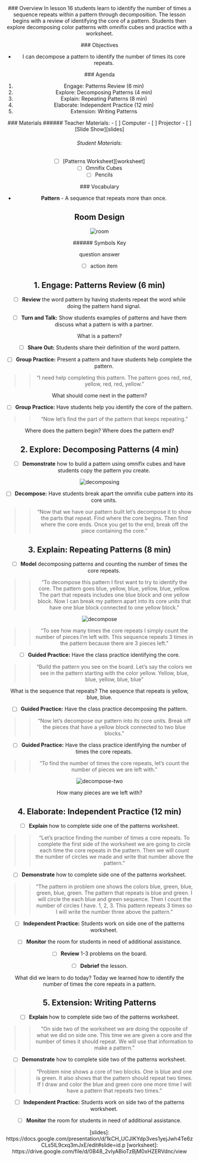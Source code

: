 <header class='header' title='Repeating Patterns' subtitle='Lesson 16'/>

<notable>
<iconp src='/icons/activity.png'>### Overview</iconp>
In lesson 16  students learn to identify the number of times a sequence repeats within a pattern through decomposition. The lesson begins with a review of identifying the core of a pattern. Students then explore decomposing color patterns with omnifix cubes and practice with a worksheet.

<iconp src='/icons/objectives.png'>### Objectives</iconp>
- I can decompose a pattern to identify the number of times its core repeats.


<iconp src='/icons/agenda.png'>### Agenda</iconp>

1. Engage: Patterns Review (6 min)
1. Explore: Decomposing Patterns (4 min)
1. Explain: Repeating Patterns (8 min)
1. Elaborate: Independent Practice (12 min)
1. Extension: Writing Patterns

<note>
<iconp src='/icons/materials.png'>### Materials</iconp>
###### Teacher Materials:
- [ ] Computer
- [ ] Projector
- [ ] [Slide Show][slides]

###### Student Materials:
- [ ] [Patterns Worksheet][worksheet]
- [ ] Omnifix Cubes
- [ ] Pencils

<iconp src='/icons/vocab.png'>### Vocabulary</iconp>
- **Pattern** - A sequence that repeats more than once.

</note>

<pagebreak/>

## Room Design

![room](./images/layout-tables.png)

<note borderLeft='2px solid green' mt='2em'>
###### Symbols Key

<iconp ml='1.65em' type='question'>question</iconp>
<iconp ml='1.65em' type='answer'>answer</iconp>
- [ ] action item
</note>

<pagebreak/>

## 1. Engage: Patterns Review (6 min)
- [ ] **Review** the word pattern by having students repeat the word while doing the pattern hand signal.

- [ ] **Turn and Talk:** Show students examples of patterns and have them discuss what a pattern is with a partner.

<iconp type='question'>What is a pattern?</iconp>

- [ ] **Share Out:** Students share their definition of the word pattern.

- [ ] **Group Practice:** Present a pattern and have students help complete the pattern.
>> “I need help completing this pattern. The pattern goes red, red, yellow, red, red, yellow.”

<iconp type='question'>What should come next in the pattern?</iconp>

- [ ] **Group Practice:** Have students help you identify the core of the pattern.
>> “Now let’s find the part of the pattern that keeps repeating.”

<iconp type='question'>Where does the pattern begin?</iconp>
<iconp type='question'>Where does the pattern end?</iconp>

## 2. Explore: Decomposing Patterns (4 min)
- [ ] **Demonstrate** how to build a pattern using omnifix cubes and have students copy the pattern you create.

![decomposing](./images/decompose-one.png)

- [ ] **Decompose:** Have students break apart the omnifix cube pattern into its core units.
>> “Now that we have our pattern built let’s decompose it to show the parts that repeat. Find where the core begins. Then find where the core ends. Once you get to the end, break off the piece containing the core.”

## 3. Explain: Repeating Patterns (8 min)
- [ ] **Model** decomposing patterns and counting the number of times the core repeats.
>> “To decompose this pattern I first want to try to identify the core. The pattern goes blue, yellow, blue, yellow, blue, yellow. The part that repeats includes one blue block and one yellow block. Now I can break my pattern apart into its core units that have one blue block connected to one yellow block.”

![decompose](./images/decomposing.png)

>> “To see how many times the core repeats I simply count the number of pieces I’m left with. This sequence repeats 3 times in the pattern because there are 3 pieces left.”

- [ ] **Guided Practice:** Have the class practice identifying the core.
>> “Build the pattern you see on the board. Let’s say the colors we see in the pattern starting with the color yellow. Yellow, blue, blue, yellow, blue, blue”

<iconp type='question'>What is the sequence that repeats?</iconp>
<iconp type='answer'>The sequence that repeats is yellow, blue, blue.</iconp>

- [ ] **Guided Practice:** Have the class practice decomposing the pattern.
>> “Now let’s decompose our pattern into its core units. Break off the pieces that have a yellow block connected to two blue blocks.”

- [ ] **Guided Practice:** Have the class practice identifying the number of times the core repeats.
>> “To find the number of times the core repeats, let’s count the number of pieces we are left with.”

![decompose-two](./images/decomposing-two.png)

<iconp type='question'>How many pieces are we left with?</iconp>

## 4. Elaborate: Independent Practice (12 min)
- [ ] **Explain** how to complete side one of the patterns worksheet.
>> “Let’s practice finding the number of times a core repeats. To complete the first side of the worksheet we are going to circle each time the core repeats in the pattern. Then we will count the number of circles we made and write that number above the pattern.”

- [ ] **Demonstrate** how to complete side one of the patterns worksheet.
>> “The pattern in problem one shows the colors blue, green, blue, green, blue, green. The pattern that repeats is blue and green. I will circle the each blue and green sequence. Then I count the number of circles I have. 1, 2, 3. This pattern repeats 3 times so I will write the number three above the pattern.”

- [ ] **Independent Practice:** Students work on side one of the patterns worksheet.

- [ ] **Monitor** the room for students in need of additional assistance.

- [ ] **Review** 1-3 problems on the board.

- [ ] **Debrief** the lesson.

<iconp type='question'>What did we learn to do today?</iconp>
<iconp type='answer'>Today we learned how to identify the number of times the core repeats in a pattern.</iconp>

## 5. Extension: Writing Patterns
- [ ] **Explain** how to complete side two of the patterns worksheet.
>> “On side two of the worksheet we are doing the opposite of what we did on side one. This time we are given a core and the number of times it should repeat. We will use that information to make a pattern.”

- [ ] **Demonstrate** how to complete side two of the patterns worksheet.
>> “Problem nine shows a core of two blocks. One is blue and one is green. It also shows that the pattern should repeat two times. If I draw and color the blue and green core one more time I will have a pattern that repeats two times.”

- [ ] **Independent Practice:** Students work on side two of the patterns worksheet.

- [ ] **Monitor** the room for students in need of additional assistance.

</notable>
[slides]: https://docs.google.com/presentation/d/1kCH_UCJlKYdp3ves1yejJwh4Te6zCLs5IL9cxq3mJxE/edit#slide=id.p
[worksheet]: https://drive.google.com/file/d/0B48_2vIyABioTzBjM0xHZERVdnc/view
